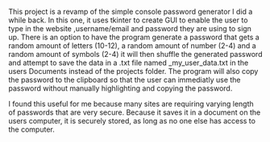 This project is a revamp of the simple console password generator I did a while back.
In this one, it uses tkinter to create GUI to enable the user to type in the website ,username/email and password they are using to sign up.
There is an option to have the program generate a password that gets a random amount of letters (10-12), a random amount of number (2-4) and a random amount of symbols (2-4)
it will then shuffle the generated password and attempt to save the data in a .txt file named _my_user_data.txt in the users Documents instead of the projects folder.
The program will also copy the password to the clipboard so that the user can immediatly use the password without manually highlighting and copying the password.

I found this useful for me because many sites are requiring varying length of passwords that are very secure. Because it saves it in a document on the users computer, it is securely stored, as long as no one else has access to the computer.
